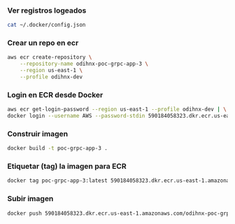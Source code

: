 
### Ver registros logeados
```bash
cat ~/.docker/config.json
```

### Crear un repo en ecr
```bash
aws ecr create-repository \
    --repository-name odihnx-poc-grpc-app-3 \
    --region us-east-1 \
    --profile odihnx-dev
```

### Login en ECR desde Docker
```bash
aws ecr get-login-password --region us-east-1 --profile odihnx-dev | \
docker login --username AWS --password-stdin 590184058323.dkr.ecr.us-east-1.amazonaws.com
```

### Construir imagen
```bash
docker build -t poc-grpc-app-3 .
```

### Etiquetar (tag) la imagen para ECR 
```bash
docker tag poc-grpc-app-3:latest 590184058323.dkr.ecr.us-east-1.amazonaws.com/odihnx-poc-grpc-app-3:latest
```

### Subir imagen
```bash
docker push 590184058323.dkr.ecr.us-east-1.amazonaws.com/odihnx-poc-grpc-app-3:latest
```